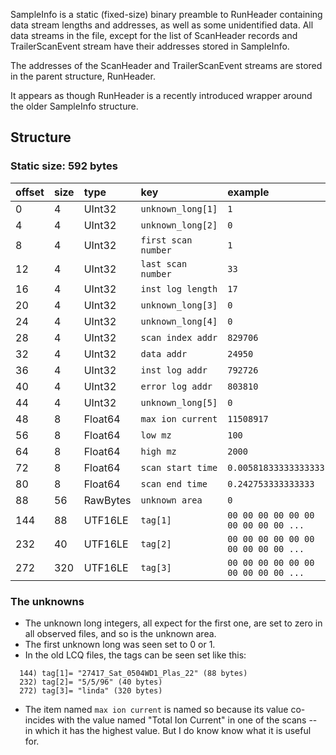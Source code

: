 SampleInfo is a static (fixed-size) binary preamble to RunHeader
containing data stream lengths and addresses, as well as some
unidentified data. All data streams in the file, except for the list
of ScanHeader records and TrailerScanEvent stream have their addresses
stored in SampleInfo.

The addresses of the ScanHeader and TrailerScanEvent streams are
stored in the parent structure, RunHeader.

It appears as though RunHeader is a recently introduced wrapper around
the older SampleInfo structure.

## Structure ##
### Static size: 592 bytes ###

| offset | size | type | key | example |
|:-------|:-----|:-----|:----|:--------|
| 0      | 4    | UInt32 | `unknown_long[1]` | `1`     |
| 4      | 4    | UInt32 | `unknown_long[2]` | `0`     |
| 8      | 4    | UInt32 | `first scan number` | `1`     |
| 12     | 4    | UInt32 | `last scan number` | `33`    |
| 16     | 4    | UInt32 | `inst log length` | `17`    |
| 20     | 4    | UInt32 | `unknown_long[3]` | `0`     |
| 24     | 4    | UInt32 | `unknown_long[4]` | `0`     |
| 28     | 4    | UInt32 | `scan index addr` | `829706` |
| 32     | 4    | UInt32 | `data addr` | `24950` |
| 36     | 4    | UInt32 | `inst log addr` | `792726` |
| 40     | 4    | UInt32 | `error log addr` | `803810` |
| 44     | 4    | UInt32 | `unknown_long[5]` | `0`     |
| 48     | 8    | Float64 | `max ion current` | `11508917` |
| 56     | 8    | Float64 | `low mz` | `100`   |
| 64     | 8    | Float64 | `high mz` | `2000`  |
| 72     | 8    | Float64 | `scan start time` | `0.00581833333333333` |
| 80     | 8    | Float64 | `scan end time` | `0.242753333333333` |
| 88     | 56   | RawBytes | `unknown area` | `0`     |
| 144    | 88   | UTF16LE | `tag[1]` | `00 00 00 00 00 00 00 00 00 00 ...` |
| 232    | 40   | UTF16LE | `tag[2]` | `00 00 00 00 00 00 00 00 00 00 ...` |
| 272    | 320  | UTF16LE | `tag[3]` | `00 00 00 00 00 00 00 00 00 00 ...` |

### The unknowns ###

  * The unknown long integers, all expect for the first one, are set to zero in all observed files, and so is the unknown area.
  * The first unknown long was seen set to 0 or 1.
  * In the old LCQ files, the tags can be seen set like this:
```
  144) tag[1]= "27417_Sat_0504WD1_Plas_22" (88 bytes)
  232) tag[2]= "5/5/96" (40 bytes)
  272) tag[3]= "linda" (320 bytes)
```
  * The item named `max ion current` is named so because its value co-incides with the value named "Total Ion Current" in one of the scans -- in which it has the highest value. But I do know know what it is useful for.
